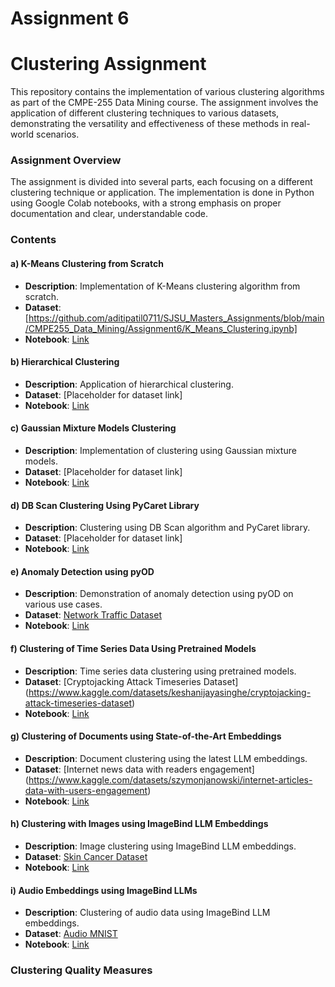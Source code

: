 # Assignment 6


# Clustering Assignment 


This repository contains the implementation of various clustering algorithms as part of the CMPE-255 Data Mining course. The assignment involves the application of different clustering techniques to various datasets, demonstrating the versatility and effectiveness of these methods in real-world scenarios.

### Assignment Overview

The assignment is divided into several parts, each focusing on a different clustering technique or application. The implementation is done in Python using Google Colab notebooks, with a strong emphasis on proper documentation and clear, understandable code.

### Contents

#### a) K-Means Clustering from Scratch
- **Description**: Implementation of K-Means clustering algorithm from scratch.
- **Dataset**: [https://github.com/aditipatil0711/SJSU_Masters_Assignments/blob/main/CMPE255_Data_Mining/Assignment6/K_Means_Clustering.ipynb]
- **Notebook**: [Link](https://github.com/aditipatil0711/SJSU_Masters_Assignments/blob/main/CMPE255_Data_Mining/Assignment6/K_Means_Clustering.ipynb)

#### b) Hierarchical Clustering
- **Description**: Application of hierarchical clustering.
- **Dataset**: [Placeholder for dataset link]
- **Notebook**: [Link](https://github.com/aditipatil0711/SJSU_Masters_Assignments/blob/main/CMPE255_Data_Mining/Assignment6/Hierarchical__Clustering.ipynb)

#### c) Gaussian Mixture Models Clustering
- **Description**: Implementation of clustering using Gaussian mixture models.
- **Dataset**: [Placeholder for dataset link]
- **Notebook**: [Link](https://github.com/aditipatil0711/SJSU_Masters_Assignments/blob/main/CMPE255_Data_Mining/Assignment6/Gaussian_Mixture_Models.ipynb)

#### d) DB Scan Clustering Using PyCaret Library
- **Description**: Clustering using DB Scan algorithm and PyCaret library.
- **Dataset**: [Placeholder for dataset link]
- **Notebook**: [Link](https://github.com/aditipatil0711/SJSU_Masters_Assignments/blob/main/CMPE255_Data_Mining/Assignment6/DB_Scan_Pycaret.ipynb)

#### e) Anomaly Detection using pyOD
- **Description**: Demonstration of anomaly detection using pyOD on various use cases.
- **Dataset**: [Network Traffic Dataset](https://www.kaggle.com/datasets/ravikumargattu/network-traffic-dataset)
- **Notebook**: [Link](https://github.com/aditipatil0711/SJSU_Masters_Assignments/blob/main/CMPE255_Data_Mining/Assignment6/Anamoly_Detection_pyOD.ipynb)

#### f) Clustering of Time Series Data Using Pretrained Models
- **Description**: Time series data clustering using pretrained models.
- **Dataset**: [Cryptojacking Attack Timeseries Dataset] (https://www.kaggle.com/datasets/keshanijayasinghe/cryptojacking-attack-timeseries-dataset)
- **Notebook**: [Link](https://github.com/aditipatil0711/SJSU_Masters_Assignments/blob/main/CMPE255_Data_Mining/Assignment6/Time_Series_Data_Clustering_with_Pretrained_Models.ipynb)

#### g) Clustering of Documents using State-of-the-Art Embeddings
- **Description**: Document clustering using the latest LLM embeddings.
- **Dataset**: [Internet news data with readers engagement] (https://www.kaggle.com/datasets/szymonjanowski/internet-articles-data-with-users-engagement)
- **Notebook**: [Link](https://github.com/aditipatil0711/SJSU_Masters_Assignments/blob/main/CMPE255_Data_Mining/Assignment6/Document_Clustering.ipynb)

#### h) Clustering with Images using ImageBind LLM Embeddings
- **Description**: Image clustering using ImageBind LLM embeddings.
- **Dataset**: [Skin Cancer Dataset](https://www.kaggle.com/datasets/naim99/segmented-images-of-the-skin-cancer-dataset)
- **Notebook**: [Link](https://github.com/aditipatil0711/SJSU_Masters_Assignments/blob/main/CMPE255_Data_Mining/Assignment6/Image_Clustering_with_ImageBind.ipynb)

#### i) Audio Embeddings using ImageBind LLMs
- **Description**: Clustering of audio data using ImageBind LLM embeddings.
- **Dataset**: [Audio MNIST](https://www.kaggle.com/datasets/alanchn31/free-spoken-digits)
- **Notebook**: [Link](https://github.com/aditipatil0711/SJSU_Masters_Assignments/blob/main/CMPE255_Data_Mining/Assignment6/Audio_Embedding_Clustering_with_ImageBind_LLM.ipynb)

### Clustering Quality Measures


